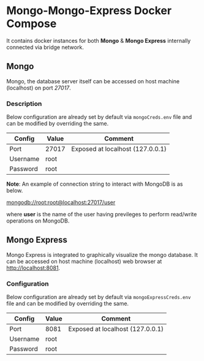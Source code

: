 # Mongo-Mongo-Express Docker Compose

It contains docker instances for both **Mongo** & **Mongo Express** internally connected via bridge network.

## Mongo

Mongo, the database server itself can be accessed on host machine (localhost) on port _27017_.

### Description

Below configuration are already set by default via `mongoCreds.env` file and can be modified by overriding the same.

| Config   | Value | Comment                          |
| -------- | ----- | -------------------------------- |
| Port     | 27017 | Exposed at localhost (127.0.0.1) |
| Username | root  |                                  |
| Password | root  |                                  |

**Note**: An example of connection string to interact with MongoDB is as below.

[mongodb://root:root@localhost:27017/user](mongodb://root:root@localhost:27017/user)

where **user** is the name of the user having previleges to perform read/write operations on MongoDB.

## Mongo Express

Mongo Express is integrated to graphically visualize the mongo database.
It can be accessed on host machine (localhost) web browser at [http://localhost:8081](http://localhost:8081).

### Configuration

Below configuration are already set by default via `mongoExpressCreds.env` file and can be modified by overriding the same.

| Config   | Value | Comment                          |
| -------- | ----- | -------------------------------- |
| Port     | 8081  | Exposed at localhost (127.0.0.1) |
| Username | root  |                                  |
| Password | root  |                                  |
